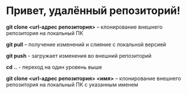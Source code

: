 # Привет, удалённый репозиторий!

 **git clone <url-адрес репозитория>** – клонирование внешнего репозитория на локальный ПК

 **git pull** – получение изменений и слияние с локальной версией

 **git push** - загружает изменения во внешний репозиторий

 **cd ..** - переход на один уровень выше

 **git clone <url-адрес репозитория> <имя>** – клонирование внешнего репозитория на локальный ПК c указанным именем
